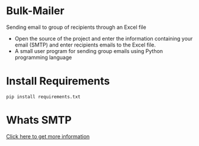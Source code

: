 # Bulk-Mailer
 Sending email to group of recipients through an Excel file
 - Open the source of the project and enter the information containing your email (SMTP) and enter recipients emails to the Excel file.
 - A small user program for sending group emails using Python programming language
 
 # Install Requirements
 ```
 pip install requirements.txt
```
# Whats SMTP
[Click here to get more information](https://www.cloudflare.com/learning/email-security/what-is-smtp/)
